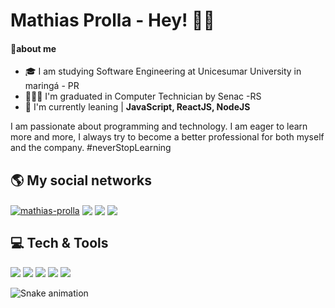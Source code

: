 # Mathias Prolla - Hey! 👋🏻

#### 📝about me

- 🎓 I am studying Software Engineering at Unicesumar University in maringá - PR
-  👨🏻‍🎓 I'm graduated in Computer Technician by Senac -RS
-  🚀 I'm currently leaning | **JavaScript, ReactJS, NodeJS**

I am passionate about programming and technology. I am eager to learn more and more, I always try to become a better professional for both myself and the company. 
#neverStopLearning
## 🌎 My social networks

<a href="https://www.linkedin.com/in/mathias-prolla-346b96190//" target="blank">
  <img align="center" src="https://img.shields.io/badge/linkedin-orange.svg?&style=for-the-badge&logo=linkedin&logoColor=white" alt="mathias-prolla"/></a>
 <a href="https://instagram.com/prolla_mathias" target="_blank">
 <img align="center" src="https://img.shields.io/badge/-Instagram-orange?style=for-the-badge&logo=instagram&logoColor=white" target="_blank"></a>
 <a href="https://www.facebook.com/mathias.prolla" target="_blank">
 <img align="center" src="https://img.shields.io/badge/Facebook-orange.svg?style=for-the-badge&logo=facebook&logoColor=white"></a>
<a href = "mailto:mathiasprolla@gmail.com">
<img align="center" src="https://img.shields.io/badge/-Gmail-orange?style=for-the-badge&logo=gmail&logoColor=white" target="_blank"></a>

## 💻 Tech & Tools

![](https://img.shields.io/badge/Editor-VS_Code-informational?style=flat&logo=visual-studio-code&logoColor=white&color=orange) ![](https://img.shields.io/badge/Code-React-informational?style=flat&logo=react&logoColor=white&color=orange)  ![](https://img.shields.io/badge/Code-JavaScript-informational?style=flat&logo=Javascript&logoColor=white&color=orange) ![](https://img.shields.io/badge/Tool-WordPress-informational?style=flat&logo=wordpress&logoColor=white&color=orange)     ![](https://img.shields.io/badge/Code-NodeJS-informational?style=flat&logo=node.js&logoColor=white&color=orange)


![Snake animation](https://github.com/Mattxvp/Mattxvp/blob/output/github-contribution-grid-snake.svg)






